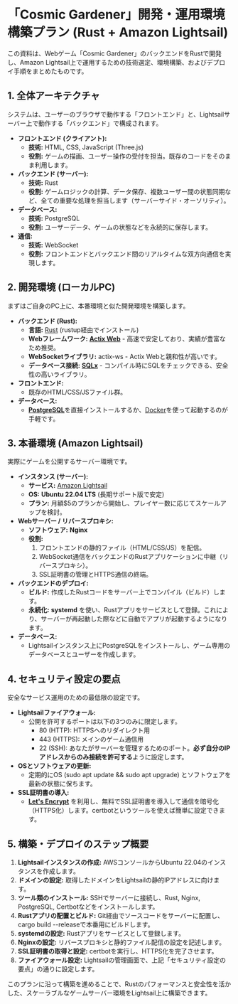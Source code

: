 # **「Cosmic Gardener」開発・運用環境構築プラン (Rust \+ Amazon Lightsail)**

この資料は、Webゲーム「Cosmic Gardener」のバックエンドをRustで開発し、Amazon Lightsail上で運用するための技術選定、環境構築、およびデプロイ手順をまとめたものです。

## **1\. 全体アーキテクチャ**

システムは、ユーザーのブラウザで動作する「フロントエンド」と、Lightsailサーバー上で動作する「バックエンド」で構成されます。

* **フロントエンド (クライアント):**  
  * **技術:** HTML, CSS, JavaScript (Three.js)  
  * **役割:** ゲームの描画、ユーザー操作の受付を担当。既存のコードをそのまま利用します。  
* **バックエンド (サーバー):**  
  * **技術:** Rust  
  * **役割:** ゲームロジックの計算、データ保存、複数ユーザー間の状態同期など、全ての重要な処理を担当します（サーバーサイド・オーソリティ）。  
* **データベース:**  
  * **技術:** PostgreSQL  
  * **役割:** ユーザーデータ、ゲームの状態などを永続的に保存します。  
* **通信:**  
  * **技術:** WebSocket  
  * **役割:** フロントエンドとバックエンド間のリアルタイムな双方向通信を実現します。

## **2\. 開発環境 (ローカルPC)**

まずはご自身のPC上に、本番環境と似た開発環境を構築します。

* **バックエンド (Rust):**  
  * **言語:** [Rust](https://www.rust-lang.org/ja/tools/install) (rustup経由でインストール)  
  * **Webフレームワーク:** [**Actix Web**](https://actix.rs/) \- 高速で安定しており、実績が豊富なため推奨。  
  * **WebSocketライブラリ:** actix-ws \- Actix Webと親和性が高いです。  
  * **データベース接続:** [**SQLx**](https://github.com/launchbadge/sqlx) \- コンパイル時にSQLをチェックできる、安全性の高いライブラリ。  
* **フロントエンド:**  
  * 既存のHTML/CSS/JSファイル群。  
* **データベース:**  
  * [**PostgreSQL**](https://www.google.com/search?q=https://www.postgresql.jp/docs/current/tutorial-install.html)を直接インストールするか、[Docker](https://www.docker.com/)を使って起動するのが手軽です。

## **3\. 本番環境 (Amazon Lightsail)**

実際にゲームを公開するサーバー環境です。

* **インスタンス (サーバー):**  
  * **サービス:** [Amazon Lightsail](https://aws.amazon.com/jp/lightsail/)  
  * **OS:** **Ubuntu 22.04 LTS** (長期サポート版で安定)  
  * **プラン:** 月額$5のプランから開始し、プレイヤー数に応じてスケールアップを検討。  
* **Webサーバー / リバースプロキシ:**  
  * **ソフトウェア:** **Nginx**  
  * **役割:**  
    1. フロントエンドの静的ファイル（HTML/CSS/JS）を配信。  
    2. WebSocket通信をバックエンドのRustアプリケーションに中継（リバースプロキシ）。  
    3. SSL証明書の管理とHTTPS通信の終端。  
* **バックエンドのデプロイ:**  
  * **ビルド:** 作成したRustコードをサーバー上でコンパイル（ビルド）します。  
  * **永続化:** **systemd** を使い、Rustアプリをサービスとして登録。これにより、サーバーが再起動した際などに自動でアプリが起動するようになります。  
* **データベース:**  
  * Lightsailインスタンス上にPostgreSQLをインストールし、ゲーム専用のデータベースとユーザーを作成します。

## **4\. セキュリティ設定の要点**

安全なサービス運用のための最低限の設定です。

* **Lightsailファイアウォール:**  
  * 公開を許可するポートは以下の3つのみに限定します。  
    * 80 (HTTP): HTTPSへのリダイレクト用  
    * 443 (HTTPS): メインのゲーム通信用  
    * 22 (SSH): あなたがサーバーを管理するためのポート。**必ず自分のIPアドレスからのみ接続を許可する**ように設定します。  
* **OSとソフトウェアの更新:**  
  * 定期的にOS (sudo apt update && sudo apt upgrade) とソフトウェアを最新の状態に保ちます。  
* **SSL証明書の導入:**  
  * [**Let's Encrypt**](https://letsencrypt.org/ja/) を利用し、無料でSSL証明書を導入して通信を暗号化（HTTPS化）します。certbotというツールを使えば簡単に設定できます。

## **5\. 構築・デプロイのステップ概要**

1. **Lightsailインスタンスの作成:** AWSコンソールからUbuntu 22.04のインスタンスを作成します。  
2. **ドメインの設定:** 取得したドメインをLightsailの静的IPアドレスに向けます。  
3. **ツール類のインストール:** SSHでサーバーに接続し、Rust, Nginx, PostgreSQL, Certbotなどをインストールします。  
4. **Rustアプリの配置とビルド:** Git経由でソースコードをサーバーに配置し、cargo build \--releaseで本番用にビルドします。  
5. **systemdの設定:** Rustアプリをサービスとして登録します。  
6. **Nginxの設定:** リバースプロキシと静的ファイル配信の設定を記述します。  
7. **SSL証明書の取得と設定:** certbotを実行し、HTTPS化を完了させます。  
8. **ファイアウォール設定:** Lightsailの管理画面で、上記「セキュリティ設定の要点」の通りに設定します。

このプランに沿って構築を進めることで、Rustのパフォーマンスと安全性を活かした、スケーラブルなゲームサーバー環境をLightsail上に構築できます。